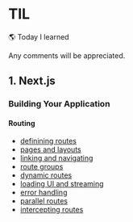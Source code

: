 # TIL

🌎 Today I learned

Any comments will be appreciated.

## 1. Next.js

### Building Your Application

#### Routing

- [definining routes](./docs/nextjs/building-your-application/routing/1-defining-routes.md)
- [pages and layouts](./docs/nextjs/building-your-application/routing/2-pages-and-layouts.md)
- [linking and navigating](/docs/nextjs/building-your-application/routing/3-linking-and-navigating.md)
- [route groups](/docs/nextjs/building-your-application/routing/4-route-groups.md)
- [dynamic routes](/docs/nextjs/building-your-application/routing/5-dynamic-routes.md)
- [loading UI and streaming](/docs/nextjs/building-your-application/routing/6-loading-UI-and-streaming.md)
- [error handling](/docs/nextjs/building-your-application/routing/7-error-handling.md)
- [parallel routes](/docs/nextjs/building-your-application/routing/8-parallel-routes.md)
- [intercepting routes](/docs/nextjs/building-your-application/routing/9-intercepting-routes.md)
